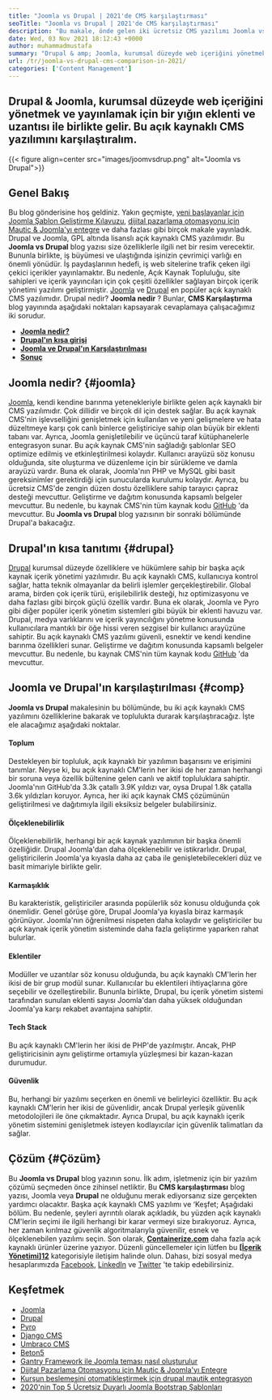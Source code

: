 ```yaml
---
title: "Joomla vs Drupal | 2021'de CMS karşılaştırması" 
seoTitle: "Joomla vs Drupal | 2021'de CMS karşılaştırması" 
description: "Bu makale, önde gelen iki ücretsiz CMS yazılımı Joomla vs Drupal'ın karşılaştırılması ile ilgilidir. Her iki yazılım da kendi kendine barındırılır ve çok çeşitli eklentilerle birlikte gelir." 
date: Wed, 03 Nov 2021 18:12:43 +0000
author: muhammadmustafa
summary: "Drupal & amp; Joomla, kurumsal düzeyde web içeriğini yönetmek ve yayınlamak için bir yığın eklenti ve uzantısı ile birlikte gelir. Bu açık kaynaklı CMS yazılımını karşılaştıralım." 
url: /tr/joomla-vs-drupal-cms-comparison-in-2021/
categories: ['Content Management']
---
```


## Drupal & Joomla, kurumsal düzeyde web içeriğini yönetmek ve yayınlamak için bir yığın eklenti ve uzantısı ile birlikte gelir. Bu açık kaynaklı CMS yazılımını karşılaştıralım.

{{< figure align=center src="images/joomvsdrup.png" alt="Joomla vs Drupal">}}


##  **Genel Bakış**  
Bu blog gönderisine hoş geldiniz. Yakın geçmişte, [yeni başlayanlar için Joomla Şablon Geliştirme Kılavuzu][1], [dijital pazarlama otomasyonu için Mautic & Joomla'yı entegre][2] ve daha fazlası gibi birçok makale yayınladık. Drupal ve Joomla, GPL altında lisanslı açık kaynaklı CMS yazılımıdır. Bu  **Joomla vs Drupal**  blog yazısı size özelliklerle ilgili net bir resim verecektir. Bununla birlikte, iş büyümesi ve ulaştığında işinizin çevrimiçi varlığı en önemli yönüdür. İş paydaşlarının hedefi, iş web sitelerine trafik çeken ilgi çekici içerikler yayınlamaktır.
Bu nedenle, Açık Kaynak Topluluğu, site sahipleri ve içerik yayıncıları için çok çeşitli özellikler sağlayan birçok içerik yönetimi yazılımı geliştirmiştir. [Joomla][3] ve [Drupal][4] en popüler açık kaynaklı CMS yazılımıdır. Drupal nedir?  **Joomla nedir** ? Bunlar, **CMS Karşılaştırma**  blog yayınında aşağıdaki noktaları kapsayarak cevaplamaya çalışacağımız iki sorudur.
*  **[Joomla nedir?][5]**  
*  **[Drupal'ın kısa girişi][6]**  
*  **[Joomla ve Drupal'ın Karşılaştırılması][7]**  
*  **[Sonuç][8]**  

## Joomla nedir? {#joomla}

[Joomla][3], kendi kendine barınma yetenekleriyle birlikte gelen açık kaynaklı bir CMS yazılımıdır. Çok dillidir ve birçok dil için destek sağlar. Bu açık kaynak CMS'nin işlevselliğini genişletmek için kullanılan ve yeni gelişmelere ve hata düzeltmeye karşı çok canlı binlerce geliştiriciye sahip olan büyük bir eklenti tabanı var. Ayrıca, Joomla genişletilebilir ve üçüncü taraf kütüphanelerle entegrasyon sunar. Bu açık kaynak CMS'nin sağladığı şablonlar SEO optimize edilmiş ve etkinleştirilmesi kolaydır. Kullanıcı arayüzü söz konusu olduğunda, site oluşturma ve düzenleme için bir sürükleme ve damla arayüzü vardır.
Buna ek olarak, Joomla'nın PHP ve MySQL gibi basit gereksinimler gerektirdiği için sunucularda kurulumu kolaydır. Ayrıca, bu ücretsiz CMS'de zengin düzen dostu özelliklere sahip tarayıcı çapraz desteği mevcuttur. Geliştirme ve dağıtım konusunda kapsamlı belgeler mevcuttur. Bu nedenle, bu kaynak CMS'nin tüm kaynak kodu [GitHub][9] 'da mevcuttur. Bu  **Joomla vs Drupal**  blog yazısının bir sonraki bölümünde Drupal'a bakacağız.

## Drupal'ın kısa tanıtımı {#drupal}

[Drupal][4] kurumsal düzeyde özelliklere ve hükümlere sahip bir başka açık kaynak içerik yönetimi yazılımıdır. Bu açık kaynaklı CMS, kullanıcıya kontrol sağlar, hatta teknik olmayanlar da belirli işlemler gerçekleştirebilir. Global arama, birden çok içerik türü, erişilebilirlik desteği, hız optimizasyonu ve daha fazlası gibi birçok güçlü özellik vardır. Buna ek olarak, Joomla ve Pyro gibi diğer popüler içerik yönetim sistemleri gibi büyük bir eklenti havuzu var. Drupal, medya varlıklarını ve içerik yayıncılığını yönetme konusunda kullanıcılara mantıklı bir öğe hissi veren sezgisel bir kullanıcı arayüzüne sahiptir.
Bu açık kaynaklı CMS yazılımı güvenli, esnektir ve kendi kendine barınma özellikleri sunar. Geliştirme ve dağıtım konusunda kapsamlı belgeler mevcuttur. Bu nedenle, bu kaynak CMS'nin tüm kaynak kodu [GitHub][10] 'da mevcuttur.

## Joomla ve Drupal'ın karşılaştırılması {#comp}

 **Joomla vs Drupal** makalesinin bu bölümünde, bu iki açık kaynaklı CMS yazılımını özelliklerine bakarak ve toplulukta durarak karşılaştıracağız. İşte ele alacağımız aşağıdaki noktalar.

#### Toplum
Destekleyen bir topluluk, açık kaynaklı bir yazılımın başarısını ve erişimini tanımlar. Neyse ki, bu açık kaynaklı CM'lerin her ikisi de her zaman herhangi bir soruna veya özellik bültenine gelen canlı ve aktif topluluklara sahiptir. Joomla'nın GitHub'da 3.3k çatallı 3.9K yıldızı var, oysa Drupal 1.8k çatalla 3.6k yıldızları koruyor. Ayrıca, her iki açık kaynak CMS çözümünün geliştirilmesi ve dağıtımıyla ilgili eksiksiz belgeler bulabilirsiniz.

#### Ölçeklenebilirlik
Ölçeklenebilirlik, herhangi bir açık kaynak yazılımının bir başka önemli özelliğidir. Drupal Joomla'dan daha ölçeklenebilir ve istikrarlıdır. Drupal, geliştiricilerin Joomla'ya kıyasla daha az çaba ile genişletebilecekleri düz ve basit mimariyle birlikte gelir.

#### Karmaşıklık
Bu karakteristik, geliştiriciler arasında popülerlik söz konusu olduğunda çok önemlidir. Genel görüşe göre, Drupal Joomla'ya kıyasla biraz karmaşık görünüyor. Joomla'nın öğrenilmesi nispeten daha kolaydır ve geliştiriciler bu açık kaynak içerik yönetim sisteminde daha fazla geliştirme yaparken rahat bulurlar.

#### Eklentiler
Modüller ve uzantılar söz konusu olduğunda, bu açık kaynaklı CM'lerin her ikisi de bir grup modül sunar. Kullanıcılar bu eklentileri ihtiyaçlarına göre seçebilir ve özelleştirebilir. Bununla birlikte, Drupal, bu içerik yönetim sistemi tarafından sunulan eklenti sayısı Joomla'dan daha yüksek olduğundan Joomla'ya karşı rekabet avantajına sahiptir.

#### Tech Stack
Bu açık kaynaklı CM'lerin her ikisi de PHP'de yazılmıştır. Ancak, PHP geliştiricisinin aynı geliştirme ortamıyla yüzleşmesi bir kazan-kazan durumudur.

#### Güvenlik
Bu, herhangi bir yazılımı seçerken en önemli ve belirleyici özelliktir. Bu açık kaynaklı CM'lerin her ikisi de güvenlidir, ancak Drupal yerleşik güvenlik metodolojileri ile öne çıkmaktadır. Ayrıca Drupal, bu açık kaynaklı içerik yönetim sistemini genişletmek isteyen kodlayıcılar için güvenlik talimatları da sağlar.

## Çözüm {#Çözüm}

Bu  **Joomla vs Drupal** blog yazının sonu. İlk adım, işletmeniz için bir yazılım çözümü seçmeden önce zihinsel netliktir. Bu  **CMS karşılaştırması**  blog yazısı, Joomla veya **Drupal**  ne olduğunu merak ediyorsanız size gerçekten yardımcı olacaktır. Başka açık kaynaklı CMS yazılımı ve ‘Keşfet; Aşağıdaki bölüm. Bu nedenle, şeyleri ayrıntılı olarak açıkladık, bu yüzden açık kaynaklı CM'lerin seçimi ile ilgili herhangi bir karar vermeyi size bırakıyoruz. Ayrıca, her zaman kırılmaz güvenlik algoritmalarıyla güvenilir, esnek ve ölçeklenebilen yazılımı seçin.
Son olarak,  **[Containerize.com][11]** daha fazla açık kaynaklı ürünler üzerine yazıyor. Düzenli güncellemeler için lütfen bu **[[İçerik Yönetimi][12]][12]**  kategorisiyle iletişim halinde olun. Dahası, bizi sosyal medya hesaplarımızda [Facebook][13], [LinkedIn][14] ve [Twitter][15] 'te takip edebilirsiniz.

## Keşfetmek
  * [Joomla][3]
  * [Drupal][4]
  * [Pyro][16]
  * [Django CMS][17]
  * [Umbraco CMS][18]
  * [Beton5][19]
  * [Gantry Framework ile Joomla teması nasıl oluşturulur][20]
  * [Dijital Pazarlama Otomasyonu için Mautic & Joomla'yı Entegre][2]
  * [Kurşun beslemesini otomatikleştirmek için drupal mautik entegrasyon][21]
  * [2020'nin Top 5 Ücretsiz Duyarlı Joomla Bootstrap Şablonları][22]



[1]: https://blog.containerize.com/content-management/responsive-joomla-templates-tutorial/
[2]: https://blog.containerize.com/content-management/integrate-mautic-with-joomla-for-marketing-automation/
[3]: https://products.containerize.com/content-management/joomla
[4]: https://products.containerize.com/content-management/drupal
[5]: #joomla
[6]: #drupal
[7]: #comp
[8]: #Conclusion
[9]: https://github.com/joomla/joomla-cms
[10]: https://github.com/drupal/drupal
[11]: https://www.containerize.com/
[12]: https://products.containerize.com/content-management/
[13]: https://web.facebook.com/containerize
[14]: https://www.linkedin.com/company/containerize/
[15]: https://twitter.com/containerize_co
[16]: https://products.containerize.com/content-management/pyro
[17]: https://products.containerize.com/content-management/django
[18]: https://products.containerize.com/content-management/umbraco
[19]: https://products.containerize.com/content-management/concrete5
[20]: https://blog.containerize.com/content-management/how-to-create-joomla-theme-joomla-gantry-framework/
[21]: https://blog.containerize.com/content-management/drupal-tutorial-automate-lead-growth-with-drupal-mautic/
[22]: https://blog.containerize.com/content-management/top-5-best-free-responsive-joomla-templates-of-2020/
